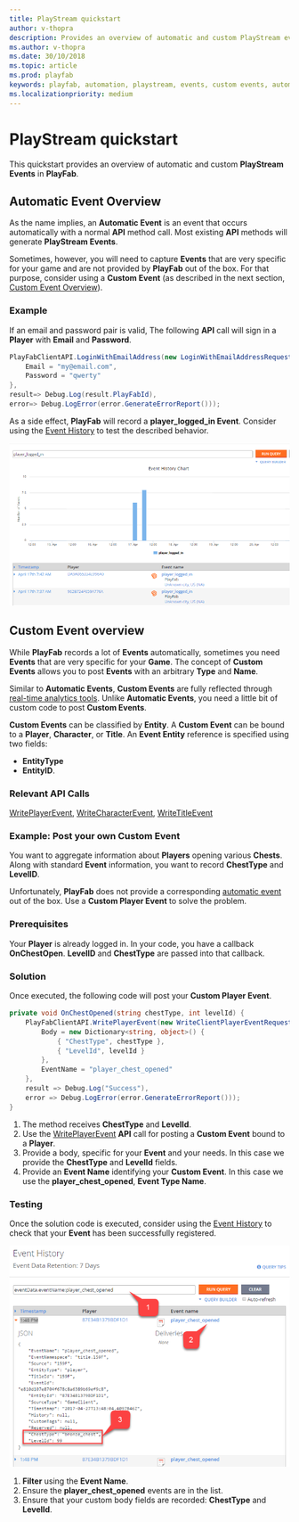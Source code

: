 ```yaml
---
title: PlayStream quickstart
author: v-thopra
description: Provides an overview of automatic and custom PlayStream events in PlayFab.
ms.author: v-thopra
ms.date: 30/10/2018
ms.topic: article
ms.prod: playfab
keywords: playfab, automation, playstream, events, custom events, automatic events
ms.localizationpriority: medium
---
```


# PlayStream quickstart

This quickstart provides an overview of automatic and custom **PlayStream Events** in **PlayFab**.

## Automatic Event Overview

As the name implies, an **Automatic Event** is an event that occurs automatically with a normal **API** method call. Most existing **API** methods will generate **PlayStream Events**.

Sometimes, however, you will need to capture **Events** that are very specific for your game and are not provided by **PlayFab** out of the box. For that purpose, consider using a **Custom Event** (as described in the next section, [Custom Event Overview](#custom-event-overview)).

### Example

If an email and password pair is valid, The following **API** call will sign in a **Player** with **Email** and **Password**.

```csharp
PlayFabClientAPI.LoginWithEmailAddress(new LoginWithEmailAddressRequest() {
    Email = "my@email.com",
    Password = "qwerty"
}, 
result=> Debug.Log(result.PlayFabId), 
error=> Debug.LogError(error.GenerateErrorReport()));
```

As a side effect, **PlayFab** will record a **player_logged_in Event**. Consider using the [Event History](event-history.md) to test the described behavior.

![Game Manager - Event History Chart](media/tutorials/game-manager-event-history-chart.png)  

## Custom Event overview

While **PlayFab** records a lot of **Events** automatically, sometimes you need **Events** that are very specific for your **Game**. The concept of **Custom Events** allows you to post **Events** with an arbitrary **Type** and **Name**.

Similar to **Automatic Events**, **Custom Events** are fully reflected through [real-time analytics tools](../../analytics/metrics/real-time-analytics-core-concepts.md). Unlike **Automatic Events**, you need a little bit of custom code to post **Custom Events**.

**Custom Events** can be classified by **Entity**. A **Custom Event** can be bound to a **Player**, **Character**, or **Title**. An **Event Entity** reference is specified using two fields:

- **EntityType**
- **EntityID**.

### Relevant API Calls

[WritePlayerEvent](xref:titleid.playfabapi.com.client.analytics.writeplayerevent), [WriteCharacterEvent](xref:titleid.playfabapi.com.client.analytics.writecharacterevent), [WriteTitleEvent](xref:titleid.playfabapi.com.client.analytics.writetitleevent)

### Example: Post your own Custom Event

You want to aggregate information about **Players** opening various **Chests**. Along with standard **Event** information, you want to record **ChestType** and **LevelID**.

Unfortunately, **PlayFab** does not provide a corresponding [automatic event](#automatic-event-overview) out of the box. Use a **Custom Player Event** to solve the problem.

### Prerequisites

Your **Player** is already logged in. In your code, you have a callback **OnChestOpen**. **LevelID** and **ChestType** are passed into that callback.

### Solution

Once executed, the following code will post your **Custom Player Event**.

```csharp
private void OnChestOpened(string chestType, int levelId) {
    PlayFabClientAPI.WritePlayerEvent(new WriteClientPlayerEventRequest() {
        Body = new Dictionary<string, object>() {
            { "ChestType", chestType },
            { "LevelId", levelId }
        },
        EventName = "player_chest_opened"
    },
    result => Debug.Log("Success"),
    error => Debug.LogError(error.GenerateErrorReport()));
}
```

1. The method receives **ChestType** and **LevelId**.
2. Use the [WritePlayerEvent](xref:titleid.playfabapi.com.client.analytics.writeplayerevent) **API** call for posting a **Custom Event** bound to a **Player**.
3. Provide a body, specific for your **Event** and your needs. In this case we provide the **ChestType** and **LevelId** fields.
4. Provide an **Event Name** identifying your **Custom Event**. In this case we use the **player_chest_opened**, **Event Type Name**.

### Testing

Once the solution code is executed, consider using the [Event History](event-history.md) to check that your **Event** has been successfully registered.

![Game Manager - Event History Detail](media/tutorials/game-manager-event-history-detail.png)  

1. **Filter** using the **Event Name**.
2. Ensure the **player_chest_opened** events are in the list.
3. Ensure that your custom body fields are recorded: **ChestType** and **LevelId**.
